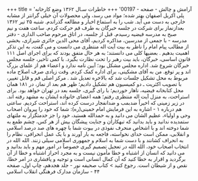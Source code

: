 +++
title = 'آرامش و چالش - صفحه - 00197'
+++
خاطرات سـال ۱۳۶۲ وضع کارخانه پلی اکریل اصفهان بهتر شده؛ مواد می رسد، ولی محصولات آن خیلی گرانتر از مشابه خارجی به دست می آید. شب را به استماع اخبار و مطالعه گذراندم. شنبه ۲۵ تیر ۱۳۶۲ بعدازنماز برای شرکت در جلسه خبرگان به طرف قم حرکت کردم. ساعت هفت و نیم صبح به مدرسه فیضیه رسیدم. قبل از جلسه، در اتاق مرحوم صاحب الداری - دفتر مدرسه - با جمعی از مدرسین، مذاکره کردیم، آقای محی الدین حائری شیرازی، بخشی از مطالب پیام امام را ناظر به بیت آیت اله منتظری می دانست و می گفت، به این تذکر اهمیت بدهیم . بعضیها کلی می دانستند؛ به هر حال متفق بودند که برای اجرای اصل ۱۱۱ قانون اساسی، خبرگان، باید بیت رهبر را تحت نظارت بگیرد. با کمی تأخیر، جلسه مجلس خبرگان شروع شد. اداره مجلس مشکل بود؛ آیین نامه ندارد و اعضاء هم از علمای بزرگ اند و پر توقع. من به آقای مشکینی، برای اداره کمک کردم. وقت زیادی صرف اصلاح ماده مربوط به محل تشکیل جلسات شد که بالاخره تعدیل شد . مرکز اصلی قم و قابل تغییر، با تصویب اکثریت ـ دو کمیسیون هم تشکیل دادیم؛ ظهر هم بعد از نماز، در ۱۸۱ همان محل کتابخانه فیضیه، ناهار خوردیم؛ با رای گیری، جلسه بعد در تهران خواهد بود. برای استراحت، به منزل آیت اله منتظری رفتم؛ همه اعضای خانواده ایشان به مشهد رفته اند. در زیر زمینی که اخیراً ضدبمب و ضدانفجار درست کرده اند، استراحت کردیم. ساعتی هم درباره ۱ - اشاره به این فرمایش امام خمینی(ره): شما که خود را پیروان اصحاب وحی و اولیاء، عظیم الشان می دانید و به حمدالله هستید، خود را جز خدمتگزار به ملتهای ستمدیده ندانید و باید بدانید که تبهکاران و جنایت پیشگان بیش از هر کس، چشم طمع به شما دوخته اند و با اشخاص منحرف نفوذی در بیوت شما با چهره های صد درصد اسلامی و انقلابی، ممکن است خدای نخواسته، فاجعه به بار آورند و با یک عمل انحرافی، نظام را به انحراف کشانند و با دست شما به اسلام و جمهوری اسلامی سیلی زنند. الله الله در انتخاب اصحاب خود، الله الله در تعجیل تصمیم گیری خصوصاً در امور مهم و باید بدانید و می دانید که انسان از اشتباه و خطا مأمون نیست و به مجرد احراز اشتباه و خطا از آن برگردید و اقرار به خطا کنید که آن کمال انسانی است و توجیه و پافشاری در امر خطا، نقص و از شیطان است. رجوع کنید > کتاب صحیفه نور - جلد هجدهم، چاپ اول، صفحه ۴۴ - سازمان مدارک فرهنگی انقلاب اسلامی